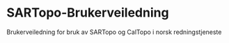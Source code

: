 # SARTopo-Brukerveiledning
Brukerveiledning for bruk av SARTopo og CalTopo i norsk redningstjeneste
